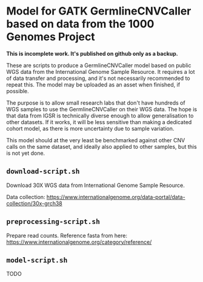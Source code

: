 # Model for GATK GermlineCNVCaller based on data from the 1000 Genomes Project

**This is incomplete work. It's published on github only as a backup.**

These are scripts to produce a GermlineCNVCaller model based on public WGS data from the
International Genome Sample Resource. It requires a lot of data transfer and processing,
and it's not necessarily recommended to repeat this. The model may be uploaded as an
asset when finished, if possible.

The purpose is to allow small research labs that don't have hundreds of WGS samples
to use the GermlineCNVCaller on their WGS data. The hope is that data from IGSR is 
technically diverse enough to allow generalisation to other datasets. If it works,
it will be less sensitive than making a dedicated cohort model, as there is more 
uncertainty due to sample variation.

This model should at the very least be benchmarked against other CNV calls on the
same dataset, and ideally also applied to other samples, but this is not yet done.


## `download-script.sh`

Download 30X WGS data from International Genome Sample Resource.

Data collection: https://www.internationalgenome.org/data-portal/data-collection/30x-grch38


## `preprocessing-script.sh`

Prepare read counts. Reference fasta from here:
https://www.internationalgenome.org/category/reference/

## `model-script.sh`

TODO
